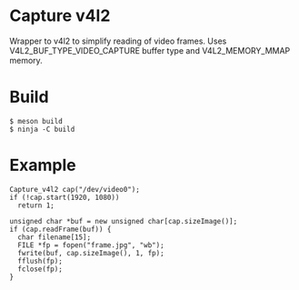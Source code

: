 # Capture v4l2

Wrapper to v4l2 to simplify reading of video frames.
Uses V4L2_BUF_TYPE_VIDEO_CAPTURE buffer type and V4L2_MEMORY_MMAP memory.

# Build
  
    $ meson build
    $ ninja -C build
   
# Example

    Capture_v4l2 cap("/dev/video0");
    if (!cap.start(1920, 1080))       
      return 1;
    
    unsigned char *buf = new unsigned char[cap.sizeImage()];
    if (cap.readFrame(buf)) {
      char filename[15];
      FILE *fp = fopen("frame.jpg", "wb");
      fwrite(buf, cap.sizeImage(), 1, fp);
      fflush(fp);
      fclose(fp);
    }

